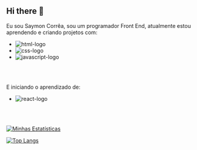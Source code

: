 ## Hi there 👋

Eu sou Saymon Corrêa, sou um programador Front End, atualmente estou aprendendo e criando projetos com: 
<br>
  - <img src="https://img.shields.io/badge/HTML-239120?style=for-the-badge&logo=html5&logoColor=white" alt="html-logo"/>
  - <img src="https://img.shields.io/badge/CSS-239120?&style=for-the-badge&logo=css3&logoColor=white" alt="css-logo" />
  - <img src="https://img.shields.io/badge/JavaScript-323330?style=for-the-badge&logo=javascript&logoColor=F7DF1E" alt="javascript-logo" />
<br>
<br>

E iniciando o aprendizado de:
<br>
  - <img src="https://img.shields.io/badge/React-20232A?style=for-the-badge&logo=react&logoColor=61DAFB" alt="react-logo" />
<br>
<br>

[![Minhas Estatísticas](https://github-readme-stats.vercel.app/api?username=SaymonC)](https://github.com/anuraghazra/github-readme-stats)

[![Top Langs](https://github-readme-stats.vercel.app/api/top-langs/?username=SaymonC)](https://github.com/anuraghazra/github-readme-stats)
